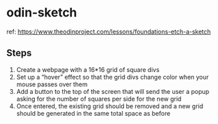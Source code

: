 # odin-sketch
ref: https://www.theodinproject.com/lessons/foundations-etch-a-sketch
## Steps
1. Create a webpage with a 16*16 grid of square divs
2. Set up a “hover” effect so that the grid divs change color when your mouse passes over them
3. Add a button to the top of the screen that will send the user a popup asking for the number of squares per side for the new grid
4. Once entered, the existing grid should be removed and a new grid should be generated in the same total space as before
